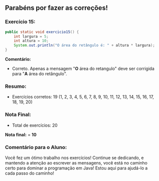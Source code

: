 ## Parabéns por fazer as correções!

### Exercício 15:
```java
public static void exercicio15() {
    int largura = 5;
    int altura = 10;
    System.out.println("O área do retângulo é: " + altura * largura);
}
```
**Comentário:** 
- Correto. Apenas a mensagem "**O** área do retangulo" deve ser corrigida para "**A** área do retângulo".


### Resumo:
- Exercícios corretos: 19 (1, 2, 3, 4, 5, 6, 7, 8, 9, 10, 11, 12, 13, 14, 15, 16, 17, 18, 19, 20)

### Nota Final:
- Total de exercícios: 20

**Nota final:**  = **10**

### Comentário para o Aluno:
Você fez um ótimo trabalho nos exercícios! Continue se dedicando, e mantendo a atenção ao escrever as mensagens, você está no caminho certo para dominar a programação em Java! Estou aqui para ajudá-lo a cada passo do caminho!
